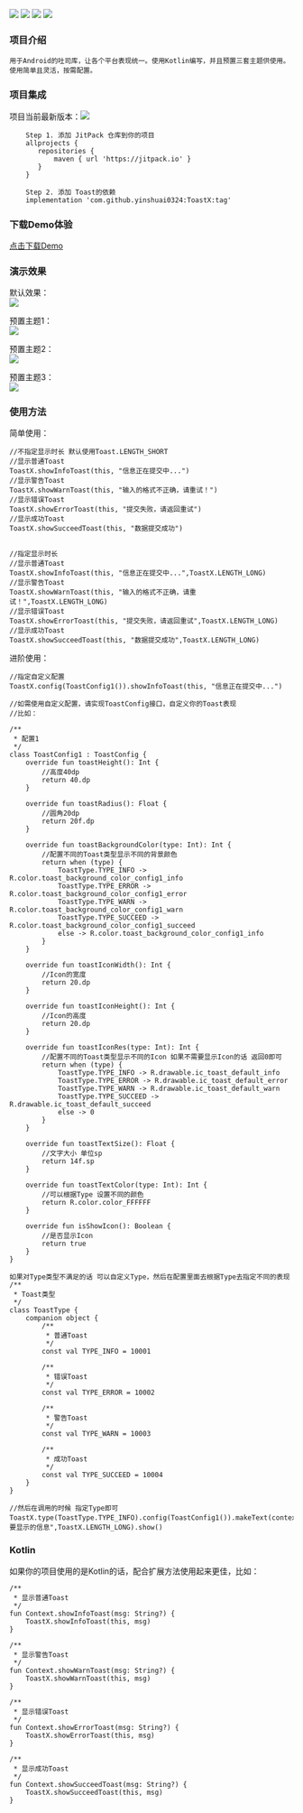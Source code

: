 ![](https://img.shields.io/badge/platform-Android-yellow.svg) ![](https://img.shields.io/badge/license-MIT-red)  ![](https://img.shields.io/badge/language-kotlin-brightgreen) ![](https://img.shields.io/badge/API-21%2B-brightgreen.svg?style=flat) 

### 项目介绍
    用于Android的吐司库，让各个平台表现统一。使用Kotlin编写，并且预置三套主题供使用。使用简单且灵活，按需配置。
    
### 项目集成
 项目当前最新版本：[![](https://jitpack.io/v/yinshuai0324/ToastX.svg)](https://jitpack.io/#yinshuai0324/ToastX)
     
 ```
     Step 1. 添加 JitPack 仓库到你的项目
     allprojects {
     	repositories {
     		maven { url 'https://jitpack.io' }
     	}
     }
 
     Step 2. 添加 Toast的依赖
     implementation 'com.github.yinshuai0324:ToastX:tag'
  ```

### 下载Demo体验
   [点击下载Demo](https://github.com/yinshuai0324/ToastX/blob/main/doc/app-release.apk)

### 演示效果

默认效果：  
   ![](https://github.com/yinshuai0324/ToastX/blob/main/doc/config_default.png)
    
预置主题1：  
    ![](https://github.com/yinshuai0324/ToastX/blob/main/doc/config_1.png)
    
预置主题2：  
    ![](https://github.com/yinshuai0324/ToastX/blob/main/doc/config_2.png)
    
预置主题3：  
    ![](https://github.com/yinshuai0324/ToastX/blob/main/doc/config_3.png)


### 使用方法

简单使用：

```
//不指定显示时长 默认使用Toast.LENGTH_SHORT
//显示普通Toast
ToastX.showInfoToast(this, "信息正在提交中...")
//显示警告Toast
ToastX.showWarnToast(this, "输入的格式不正确，请重试！")
//显示错误Toast
ToastX.showErrorToast(this, "提交失败，请返回重试")
//显示成功Toast
ToastX.showSucceedToast(this, "数据提交成功")


//指定显示时长
//显示普通Toast
ToastX.showInfoToast(this, "信息正在提交中...",ToastX.LENGTH_LONG)
//显示警告Toast
ToastX.showWarnToast(this, "输入的格式不正确，请重试！",ToastX.LENGTH_LONG)
//显示错误Toast
ToastX.showErrorToast(this, "提交失败，请返回重试",ToastX.LENGTH_LONG)
//显示成功Toast
ToastX.showSucceedToast(this, "数据提交成功",ToastX.LENGTH_LONG)
```

进阶使用：
```
//指定自定义配置
ToastX.config(ToastConfig1()).showInfoToast(this, "信息正在提交中...")

//如需使用自定义配置，请实现ToastConfig接口，自定义你的Toast表现
//比如：

/**
 * 配置1
 */
class ToastConfig1 : ToastConfig {
    override fun toastHeight(): Int {
        //高度40dp
        return 40.dp
    }

    override fun toastRadius(): Float {
        //圆角20dp
        return 20f.dp
    }

    override fun toastBackgroundColor(type: Int): Int {
        //配置不同的Toast类型显示不同的背景颜色
        return when (type) {
            ToastType.TYPE_INFO -> R.color.toast_background_color_config1_info
            ToastType.TYPE_ERROR -> R.color.toast_background_color_config1_error
            ToastType.TYPE_WARN -> R.color.toast_background_color_config1_warn
            ToastType.TYPE_SUCCEED -> R.color.toast_background_color_config1_succeed
            else -> R.color.toast_background_color_config1_info
        }
    }

    override fun toastIconWidth(): Int {
        //Icon的宽度
        return 20.dp
    }

    override fun toastIconHeight(): Int {
        //Icon的高度
        return 20.dp
    }

    override fun toastIconRes(type: Int): Int {
        //配置不同的Toast类型显示不同的Icon 如果不需要显示Icon的话 返回0即可
        return when (type) {
            ToastType.TYPE_INFO -> R.drawable.ic_toast_default_info
            ToastType.TYPE_ERROR -> R.drawable.ic_toast_default_error
            ToastType.TYPE_WARN -> R.drawable.ic_toast_default_warn
            ToastType.TYPE_SUCCEED -> R.drawable.ic_toast_default_succeed
            else -> 0
        }
    }

    override fun toastTextSize(): Float {
        //文字大小 单位sp
        return 14f.sp
    }

    override fun toastTextColor(type: Int): Int {
        //可以根据Type 设置不同的颜色
        return R.color.color_FFFFFF
    }

    override fun isShowIcon(): Boolean {
        //是否显示Icon
        return true
    }
}

如果对Type类型不满足的话 可以自定义Type，然后在配置里面去根据Type去指定不同的表现
/**
 * Toast类型
 */
class ToastType {
    companion object {
        /**
         * 普通Toast
         */
        const val TYPE_INFO = 10001

        /**
         * 错误Toast
         */
        const val TYPE_ERROR = 10002

        /**
         * 警告Toast
         */
        const val TYPE_WARN = 10003

        /**
         * 成功Toast
         */
        const val TYPE_SUCCEED = 10004
    }
}

//然后在调用的时候 指定Type即可
ToastX.type(ToastType.TYPE_INFO).config(ToastConfig1()).makeText(context,"需要显示的信息",ToastX.LENGTH_LONG).show()

```

### Kotlin
如果你的项目使用的是Kotlin的话，配合扩展方法使用起来更佳，比如：

```
/**
 * 显示普通Toast
 */
fun Context.showInfoToast(msg: String?) {
    ToastX.showInfoToast(this, msg)
}

/**
 * 显示警告Toast
 */
fun Context.showWarnToast(msg: String?) {
    ToastX.showWarnToast(this, msg)
}

/**
 * 显示错误Toast
 */
fun Context.showErrorToast(msg: String?) {
    ToastX.showErrorToast(this, msg)
}

/**
 * 显示成功Toast
 */
fun Context.showSucceedToast(msg: String?) {
    ToastX.showSucceedToast(this, msg)
}
```
